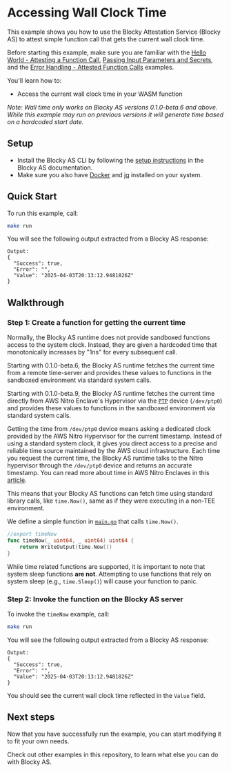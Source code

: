 # Accessing Wall Clock Time

This example shows you how to use the Blocky Attestation Service (Blocky AS) to
attest simple function call that gets the current wall clock time.

Before starting this example, make sure you are familiar with the
[Hello World - Attesting a Function Call](../hello_world_attest_fn_call/README.md),
[Passing Input Parameters and Secrets](../params_and_secrets/README.md),
and the
[Error Handling - Attested Function Calls](../error_handling_attest_fn_call/README.md)
examples.

You'll learn how to:

- Access the current wall clock time in your WASM function

*Note: Wall time only works on Blocky AS versions 0.1.0-beta.6 and above.
While this example may run on previous versions it will generate time based
on a hardcoded start date.*

## Setup

- Install the Blocky AS CLI by following the
  [setup instructions](https://blocky-docs.redocly.app/attestation-service/{{AS_VERSION}}/setup)
  in the Blocky AS documentation.
- Make sure you also have
  [Docker](https://www.docker.com/) and [jq](https://jqlang.org/) installed on
  your system.

## Quick Start

To run this example, call:

```bash
make run
```

You will see the following output extracted from a Blocky AS response:

```
Output:
{
  "Success": true,
  "Error": "",
  "Value": "2025-04-03T20:13:12.9481826Z"
}
```

## Walkthrough

### Step 1: Create a function for getting the current time

Normally, the Blocky AS runtime does not provide sandboxed functions access to
the system clock. Instead, they are given a hardcoded time that monotonically 
increases by "1ns" for every subsequent call. 

Starting with 0.1.0-beta.6, the Blocky AS runtime fetches the current time
from a remote time-server and provides these values to functions in the
sandboxed environment via standard system calls.

Starting with 0.1.0-beta.9, the Blocky AS runtime fetches the current time
directly from AWS Nitro Enclave's Hypervisor via the
[`PTP`](https://en.wikipedia.org/wiki/Precision_Time_Protocol) device
(`/dev/ptp0`) and provides these values to functions in the sandboxed
environment via standard system calls. 

Getting the time from `/dev/ptp0` device means asking a dedicated clock
provided by the AWS Nitro Hypervisor for the current timestamp.
Instead of using a standard system clock, it gives you direct access to
a precise and reliable time source maintained by the AWS cloud infrastructure.
Each time you request the current time, the Blocky AS runtime
talks to the Nitro hypervisor through the `/dev/ptp0` device and returns
an accurate timestamp.
You can read more about time in AWS Nitro Enclaves in this
[article](https://evervault.com/blog/how-we-built-enclaves-resolving-clock-drift-in-nitro-enclaves).

This means that your Blocky AS functions can fetch time using standard library
calls, like `time.Now()`, same as if they were executing
in a non-TEE environment.

We define a simple function in [`main.go`](./main.go) that calls `time.Now()`.

```go
//export timeNow
func timeNow(_ uint64, _ uint64) uint64 {
    return WriteOutput(time.Now())
}
```

While time related functions are supported, it is important to note that system
sleep functions **are not**. Attempting to use functions that rely on system
sleep (e.g., `time.Sleep()`) will cause your function to panic.

### Step 2: Invoke the function on the Blocky AS server

To invoke the `timeNow` example, call:

```bash
make run
```

You will see the following output extracted from a Blocky AS response:

```
Output:
{
  "Success": true,
  "Error": "",
  "Value": "2025-04-03T20:13:12.9481826Z"
}
```

You should see the current wall clock time reflected in the `Value` field.

## Next steps

Now that you have successfully run the example, you can start modifying it to
fit your own needs.

Check out other examples in this repository, to learn what
else you can do with Blocky AS.
